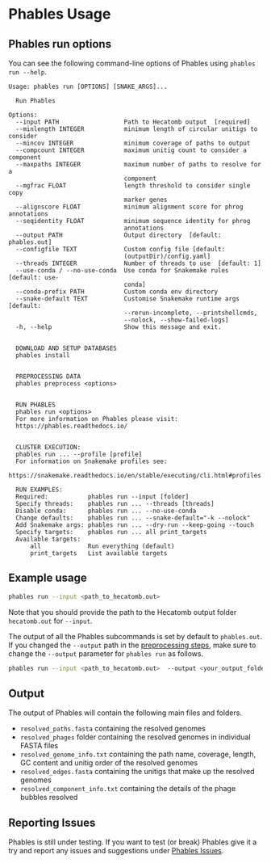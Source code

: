 # Phables Usage

## Phables run options

You can see the following command-line options of Phables using `phables run --help`.

```
Usage: phables run [OPTIONS] [SNAKE_ARGS]...

  Run Phables

Options:
  --input PATH                  Path to Hecatomb output  [required]
  --minlength INTEGER           minimum length of circular unitigs to consider
  --mincov INTEGER              minimum coverage of paths to output
  --compcount INTEGER           maximum unitig count to consider a component
  --maxpaths INTEGER            maximum number of paths to resolve for a
                                component
  --mgfrac FLOAT                length threshold to consider single copy
                                marker genes
  --alignscore FLOAT            minimum alignment score for phrog annotations
  --seqidentity FLOAT           minimum sequence identity for phrog
                                annotations
  --output PATH                 Output directory  [default: phables.out]
  --configfile TEXT             Custom config file [default:
                                (outputDir)/config.yaml]
  --threads INTEGER             Number of threads to use  [default: 1]
  --use-conda / --no-use-conda  Use conda for Snakemake rules  [default: use-
                                conda]
  --conda-prefix PATH           Custom conda env directory
  --snake-default TEXT          Customise Snakemake runtime args  [default:
                                --rerun-incomplete, --printshellcmds,
                                --nolock, --show-failed-logs]
  -h, --help                    Show this message and exit.

  
  DOWNLOAD AND SETUP DATABASES
  phables install
  
  
  PREPROCESSING DATA
  phables preprocess <options> 
  
  
  RUN PHABLES
  phables run <options> 
  For more information on Phables please visit:
  https://phables.readthedocs.io/
  
  
  CLUSTER EXECUTION:
  phables run ... --profile [profile]
  For information on Snakemake profiles see:
  https://snakemake.readthedocs.io/en/stable/executing/cli.html#profiles
  
  RUN EXAMPLES:
  Required:           phables run --input [folder]
  Specify threads:    phables run ... --threads [threads]
  Disable conda:      phables run ... --no-use-conda 
  Change defaults:    phables run ... --snake-default="-k --nolock"
  Add Snakemake args: phables run ... --dry-run --keep-going --touch
  Specify targets:    phables run ... all print_targets
  Available targets:
      all             Run everything (default)
      print_targets   List available targets
```

## Example usage

```bash
phables run --input <path_to_hecatomb.out>
```

Note that you should provide the path to the Hecatomb output folder `hecatomb.out` for `--input`.

The output of all the Phables subcommands is set by default to `phables.out`. If you changed the `--output` path in the [preprocessing steps](https://phables.readthedocs.io/en/latest/preprocess/), make sure to change the `--output` parameter for `phables run` as follows.

 ```bash
phables run --input <path_to_hecatomb.out>  --output <your_output_folder>
```

## Output

The output of Phables will contain the following main files and folders.

* `resolved_paths.fasta` containing the resolved genomes
* `resolved_phages` folder containing the resolved genomes in individual FASTA files
* `resolved_genome_info.txt` containing the path name, coverage, length, GC content and unitig order of the resolved genomes
* `resolved_edges.fasta` containing the unitigs that make up the resolved genomes
* `resolved_component_info.txt` containing the details of the phage bubbles resolved

## Reporting Issues

Phables is still under testing. If you want to test (or break) Phables give it a try and report any issues and suggestions under [Phables Issues](https://github.com/Vini2/phables/issues).